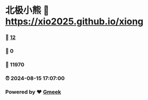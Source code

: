 # 北极小熊 :link: https://xio2025.github.io/xiong 
### :page_facing_up: [12](https://xio2025.github.io/xiong/tag.html) 
### :speech_balloon: 0 
### :hibiscus: 11970 
### :alarm_clock: 2024-08-15 17:07:00 
### Powered by :heart: [Gmeek](https://github.com/Meekdai/Gmeek)
